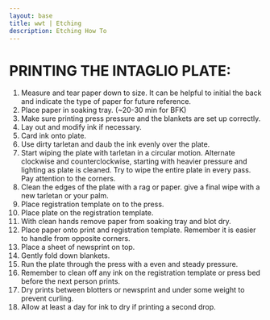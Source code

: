 ```yaml
---
layout: base
title: wwt | Etching
description: Etching How To
---
```


# PRINTING THE INTAGLIO PLATE:

1.  Measure and tear paper down to size.  It can be helpful to initial the back and indicate the type of paper for future reference.
2.  Place paper in soaking tray.  (~20-30 min for BFK)
3.  Make sure printing press pressure and the blankets are set up correctly.
4.  Lay out and modify ink if necessary.
5.  Card ink onto plate.
6.  Use dirty tarletan and daub the ink evenly over the plate.
7.  Start wiping the plate with tarletan in a circular motion.  Alternate clockwise and counterclockwise, starting with heavier pressure and lighting as plate is cleaned.  Try to wipe the entire plate in every pass.  Pay attention to the corners.
8.  Clean the edges of the plate with a rag or paper.  give a final wipe with a new tarletan or your palm.
9.  Place registration template on to the press.
10.  Place plate on the registration template.
11.  With clean hands remove paper from soaking tray and blot dry.
12.  Place paper onto print and registration template.  Remember it is easier to handle from opposite corners.
13.  Place a sheet of newsprint on top.
14.  Gently fold down blankets.
15.  Run the plate through the press with a even and steady pressure.
16.  Remember to clean off any ink on the registration template or press bed before the next person prints.
17.  Dry prints between blotters or newsprint and under some weight to prevent curling.
18.  Allow at least a day for ink to dry if printing a second drop.